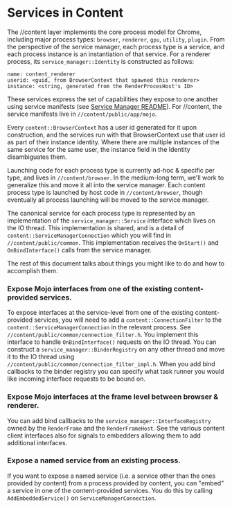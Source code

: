# Services in Content

The //content layer implements the core process model for Chrome, including
major process types: `browser`, `renderer`, `gpu`, `utility`, `plugin`. From the
perspective of the service manager, each process type is a service, and each
process instance is an instantiation of that service. For a renderer process,
its `service_manager::Identity` is constructed as follows:

```
name: content_renderer
userid: <guid, from BrowserContext that spawned this renderer>
instance: <string, generated from the RenderProcesHost's ID>
```

These services express the set of capabilities they expose to one another using
service manifests (see [Service Manager README](https://chromium.googlesource.com/chromium/src/+/master/services/service_manager/README.md)). For //content, the service manifests live in
`//content/public/app/mojo`. 

Every `content::BrowserContext` has a user id generated for it upon
construction, and the services run with that BrowserContext use that user id as
part of their instance identity. Where there are multiple instances of the same
service for the same user, the instance field in the Identity disambiguates
them.

Launching code for each process type is currently ad-hoc & specific per type,
and lives in `//content/browser`. In the medium-long term, we'll work to
generalize this and move it all into the service manager. 
Each content process type is launched by host code in `//content/browser`,
though eventually all process launching will be moved to the service manager.

The canonical service for each process type is represented by an implementation
of the `service_manager::Service` interface which lives on the IO thread. This
implementation is shared, and is a detail of `content::ServiceManagerConnection`
which you will find in `//content/public/common`. This implementation receives
the `OnStart()` and `OnBindInterface()` calls from the service manager.

The rest of this document talks about things you might like to do and how to
accomplish them.

### Expose Mojo interfaces from one of the existing content-provided services.

To expose interfaces at the service-level from one of the existing content-
provided services, you will need to add a `content::ConnectionFilter` to the
`content::ServiceManagerConnection` in the relevant process. See
`//content/public/common/connection_filter.h`. You implement this interface to
handle `OnBindInterface()` requests on the IO thread. You can construct a
`service_manager::BinderRegistry` on any other thread and move it to the IO
thread using `//content/public/common/connection_filter_impl.h`. When you add
bind callbacks to the binder registry you can specify what task runner you
would like incoming interface requests to be bound on.

### Expose Mojo interfaces at the frame level between browser & renderer.

You can add bind callbacks to the `service_manager::InterfaceRegistry` owned by
the `RenderFrame` and the `RenderFrameHost`. See the various content client
interfaces also for signals to embedders allowing them to add additional
interfaces.

### Expose a named service from an existing process.

If you want to expose a named service (i.e. a service other than the ones
provided by content) from a process provided by content, you can "embed" a
service in one of the content-provided services. You do this by calling
`AddEmbeddedService()` on `ServiceManagerConnection`.

